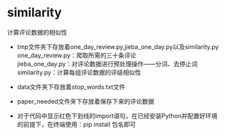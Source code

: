 ﻿# similarity
计算评论数据的相似性

- tmp文件夹下存放着one_day_review.py,jieba_one_day.py以及similarity.py<br>
one_day_review.py：爬取所需的三十条评论<br>
jieba_one_day.py：对评论数据进行预处理操作——分词、去停止词<br>
similarity.py：计算每组评论数据的评级相似性

- data文件夹下存放着stop_words.txt文件

- paper_needed文件夹下存放着保存下来的评论数据

- 对于代码中显示红色下划线的import语句，在已经安装Python并配置好环境的前提下，在终端使用：pip install 包名即可